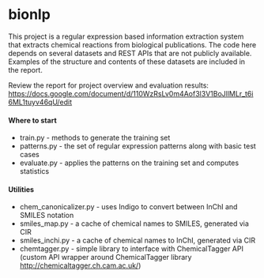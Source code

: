 # bionlp

This project is a regular expression based information extraction system that extracts chemical reactions from biological publications. The code here depends on several datasets and REST APIs that are not publicly available. Examples of the structure and contents of these datasets are included in the report.

Review the report for project overview and evaluation results: https://docs.google.com/document/d/110WzRsLv0m4Aof3l3V1BoJllMLr_t6i6ML1tuyv46qU/edit


#### Where to start
* train.py - methods to generate the training set
* patterns.py - the set of regular expression patterns along with basic test cases
* evaluate.py - applies the patterns on the training set and computes statistics

#### Utilities
* chem_canonicalizer.py - uses Indigo to convert between InChI and SMILES notation
* smiles_map.py - a cache of chemical names to SMILES, generated via CIR
* smiles_inchi.py - a cache of chemical names to InChI, generated via CIR
* chemtagger.py - simple library to interface with ChemicalTagger API (custom API wrapper around ChemicalTagger library http://chemicaltagger.ch.cam.ac.uk/)
